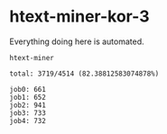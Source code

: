 # htext-miner-kor-3

Everything doing here is automated.

```
htext-miner

total: 3719/4514 (82.38812583074878%)

job0: 661
job1: 652
job2: 941
job3: 733
job4: 732
```